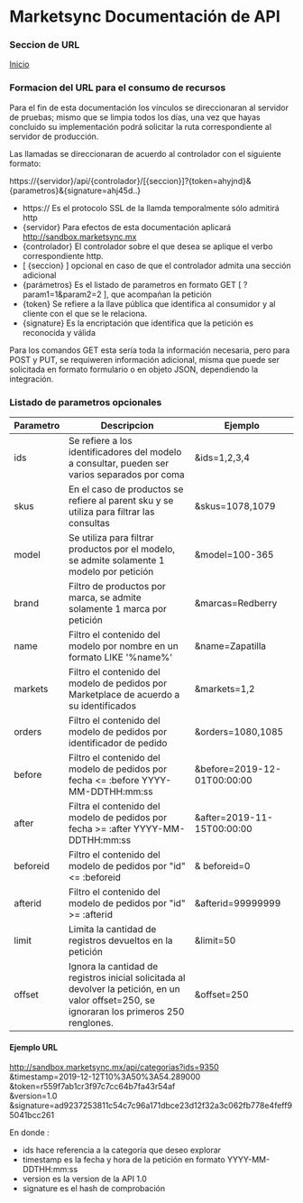 # Marketsync Documentación de API 
### Seccion de URL 

[Inicio](https://github.com/hvalles/marketsync)

### Formacion del URL para el consumo de recursos

Para el fin de esta documentación los vínculos se direccionaran al servidor de pruebas; mismo que se limpia todos los días, una vez que hayas concluido su implementación podrá solicitar la ruta correspondiente al servidor de producción.

Las llamadas se direccionaran de acuerdo al controlador con el siguiente formato:

https://{servidor}/api/{controlador}/[{seccion}]?{token=ahyjnd}&{parametros}&{signature=ahj45d..}

- https:// Es el protocolo SSL de la llamda temporalmente sólo admitirá http
- {servidor} Para efectos de esta documentación aplicará http://sandbox.marketsync.mx
- {controlador} El controlador sobre el que desea se aplique el verbo correspondiente http.
- [ {seccion} ] opcional en caso de que el controlador admita una sección adicional
- {parámetros} Es el listado de parametros en formato GET [ ?param1=1&param2=2 ], que acompañan la petición
- {token} Se refiere a la llave pública que identifica al consumidor y al cliente con el que se le relaciona.
- {signature} Es la encriptación que identifica que la petición es reconocida y válida

Para los comandos GET esta sería toda la información necesaria, pero para POST y PUT, se requiweren información adicional,
misma que puede ser solicitada en formato formulario o en objeto JSON, dependiendo la integración.

### Listado de parametros opcionales

|Parametro|Descripcion|Ejemplo|
|---------|-----------|-------|
|ids|Se refiere a los identificadores del modelo a consultar, pueden ser varios separados por coma| &ids=1,2,3,4 |
|skus|En el caso de productos se refiere al parent sku y se utiliza para filtrar las consultas | &skus=1078,1079|
|model|Se utiliza para filtrar productos por el modelo, se admite solamente 1 modelo por petición| &model=100-365|
|brand|Filtro de productos por marca, se admite solamente 1 marca por petición| &marcas=Redberry|
|name|Filtro el contenido del modelo por nombre en un formato LIKE '%name%'| &name=Zapatilla|
|markets|Filtro el contenido del modelo de pedidos por Marketplace de acuerdo a su identificados| &markets=1,2|
|orders|Filtro el contenido del modelo de pedidos por identificador de pedido| &orders=1080,1085|
|before|Filtro el contenido del modelo de pedidos por fecha <= :before YYYY-MM-DDTHH:mm:ss| &before=2019-12-01T00:00:00|
|after|Filtra el contenido del modelo de pedidos por fecha >= :after YYYY-MM-DDTHH:mm:ss| &after=2019-11-15T00:00:00|
|beforeid|Filtro el contenido del modelo de pedidos por "id" <= :beforeid | & beforeid=0|
|afterid|Filtro el contenido del modelo de pedidos por "id" >= :afterid | &afterid=99999999|
|limit|Limita la cantidad de registros devueltos en la petición| &limit=50|
|offset|Ignora la cantidad de registros inicial solicitada al devolver la petición, en un valor offset=250, se ignoraran los primeros 250 renglones.| &offset=250|

#### Ejemplo URL

http://sandbox.marketsync.mx/api/categorias?ids=9350  
&timestamp=2019-12-12T10%3A50%3A54.289000  
&token=r559f7ab1cr3f97c7cc64b7fa43r54af  
&version=1.0  
&signature=ad9237253811c54c7c96a171dbce23d12f32a3c062fb778e4feff95041bcc261

En donde :
- ids hace referencia  a la categoría que deseo explorar
- timestamp es la fecha y hora de la petición en formato YYYY-MM-DDTHH:mm:ss
- version es la version de la API 1.0
- signature es el hash de comprobación
